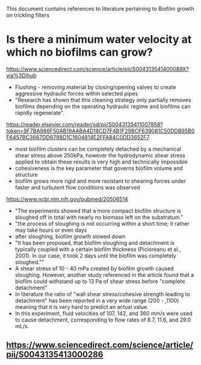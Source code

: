 This document contains references to literature pertaining to Biofilm growth on trickling filters


# Is there a minimum water velocity at which no biofilms can grow?

https://www.sciencedirect.com/science/article/pii/S004313541400089X?via%3Dihub
- Flushing - removing material by closing/opening valves to create aggressive hydraulic forces within selected pipes
- "Research has shown that this cleaning strategy only partially removes biofilms depending on the operating hydraulic regime and biofilms can rapidly regenerate".

https://reader.elsevier.com/reader/sd/pii/S0043135411007858?token=9F7BA986F50AB19AABA4D18CD7F4B1F29BCF639081C50DDB95B0F6457BC3667DD6798D1C1604814E2FFA84C0DD3652F7
- most biofilm clusters can be completely detached by a mechanical shear stress above 250kPa, however the hydrodynamic shear stress applied to obtain these results is very high and technically impossible
- cohesiveness is the key parameter that governs biofilm volume and structure
- biofilm grows more rigid and more resistant to shearing forces under faster and turbulent flow conditions was observed

https://www.ncbi.nlm.nih.gov/pubmed/20506514
- "The experiments showed that a more compact biofilm structure is sloughed off in total with nearly no biomass left on the substratum."
- "the process of sloughing is not occurring within a short time; it rather may take hours or even days
- after sloughing, biofilm growth slowed down
- "It has been proposed, that biofilm sloughing and detachment is typically coupled with a certain biofilm thickness (Picioreanu et al., 2001). In our case, it took 2 days until the biofilm was completely sloughed.""
- A shear stress of 10 - 40 mPa created by biofilm growth caused sloughing. However, another study referenced in the article found that a biofilm could withstand up to 13 Pa of shear stress before "complete detachment"
- In literature the ratio of "wall shear stress/cohesive strength leading to detachment" has been reported in a very wide range (200 - ,1100) meaning that it is very hard to predict an actual value.
 - In this experiment, fluid velocities of 107, 142, and 360 mm/s were used to cause detachment, corresponding to flow rates of 8.7, 11.6, and 29.0 mL/s. 

https://www.sciencedirect.com/science/article/pii/S0043135413000286
 -
